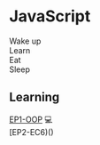 # JavaScript

Wake up  
Learn  
Eat  
Sleep

## Learning
[EP1-OOP](https://github.com/Ggnie101/JavaScript/blob/64530159bb9181867a2241fdefcc67ed2780c7c5/OOP) :computer:	
[EP2-EC6)()
